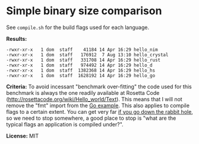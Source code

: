 # Simple binary size comparison

See ``compile.sh`` for the build flags used for each language.

**Results:**

```
-rwxr-xr-x   1 dom  staff    41184 14 Apr 16:29 hello_nim
-rwxr-xr-x   1 dom  staff   176912  7 Aug 13:10 hello_crystal
-rwxr-xr-x   1 dom  staff   331708 14 Apr 16:29 hello_rust
-rwxr-xr-x   1 dom  staff   974492 14 Apr 16:29 hello_d
-rwxr-xr-x   1 dom  staff  1382368 14 Apr 16:29 hello_hs
-rwxr-xr-x   1 dom  staff  1628192 14 Apr 16:29 hello_go
```

**Criteria:** To avoid incessant "benchmark over-fitting" the code used for this benchmark is always the one readily available at Rosetta Code (http://rosettacode.org/wiki/Hello_world/Text). This means that I will not remove the "fmt" import from the [Go example](http://rosettacode.org/mw/index.php?title=Hello_world/Text&oldid=256503#Go). This also applies to compile flags to a certain extent. You can get very far [if you go down the rabbit hole](https://hookrace.net/blog/nim-binary-size/), so we need to stop somewhere, a good place to stop is "what are the typical flags an application is compiled under?".

**License:** MIT
